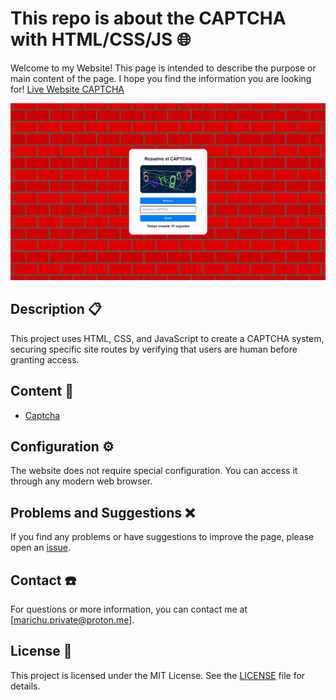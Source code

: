 # This repo is about the CAPTCHA with HTML/CSS/JS 🌐

Welcome to my Website! This page is intended to describe the purpose or main content of the page. I hope you find the information you are looking for! [Live Website CAPTCHA](https://marichu-kt.github.io/WEBSITE-CAPTCHA/)

![Icono](/images/banner.png)


## Description 📋

This project uses HTML, CSS, and JavaScript to create a CAPTCHA system, securing specific site routes by verifying that users are human before granting access.

## Content 📝

- [Captcha](index.html)


## Configuration ⚙️

The website does not require special configuration. You can access it through any modern web browser.

## Problems and Suggestions ❌

If you find any problems or have suggestions to improve the page, please open an [issue](https://github.com/marichu-kt/Bootstrap-Ejercicio-1/issues).

## Contact ☎️

For questions or more information, you can contact me at [marichu.private@proton.me].


## License 📄

This project is licensed under the MIT License. See the [LICENSE](LICENSE) file for details.
